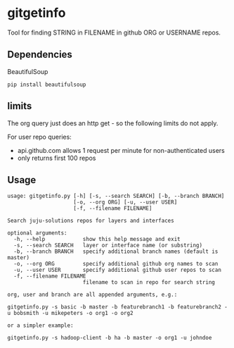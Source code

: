 # gitgetinfo

Tool for finding STRING in FILENAME in github ORG or USERNAME repos.

## Dependencies

BeautifulSoup

	pip install beautifulsoup

## limits 
The org query just does an http get - so the following limits do not apply.
 
For user repo queries:
* api.github.com allows 1 request per minute for non-authenticated users
* only returns first 100 repos

## Usage

	usage: gitgetinfo.py [-h] [-s, --search SEARCH] [-b, --branch BRANCH]
	                     [-o, --org ORG] [-u, --user USER]
	                     [-f, --filename FILENAME]
	
	Search juju-solutions repos for layers and interfaces
	
	optional arguments:
	  -h, --help            show this help message and exit
	  -s, --search SEARCH   layer or interface name (or substring)
	  -b, --branch BRANCH   specify additional branch names (default is master)
	  -o, --org ORG         specify additional github org names to scan
	  -u, --user USER       specify additional github user repos to scan
	  -f, --filename FILENAME
	                        filename to scan in repo for search string
	
	org, user and branch are all appended arguments, e.g.: 
	
	gitgetinfo.py -s basic -b master -b featurebranch1 -b featurebranch2 -u bobsmith -u mikepeters -o org1 -o org2
	
	or a simpler example:
	
	gitgetinfo.py -s hadoop-client -b ha -b master -o org1 -u johndoe 
